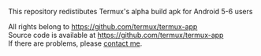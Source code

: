 This repository redistibutes Termux's alpha build apk for Android 5-6 users

All rights belong to https://github.com/termux/termux-app  
Source code is available at https://github.com/termux/termux-app  
If there are problems, please [contact me](https://forms.gle/JsTAzTQRt6NjB5hf6).
